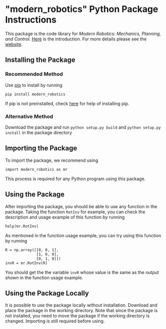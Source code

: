 # "modern_robotics" Python Package Instructions #

This package is the code library for _Modern Robotics: Mechanics, Planning, 
and Control_. [Here](../../doc/MRlib.pdf) is the introduction. For more 
details please see the [website](http://modernrobotics.org/).

## Installing the Package ##

### Recommended Method ###

Use [pip](https://en.wikipedia.org/wiki/Pip_(package_manager)) to install by
running

```
pip install modern_robotics
``` 

If pip is not preinstalled, check 
[here](https://pip.pypa.io/en/stable/installing/) for help of installing pip. 

### Alternative Method ###

Download the package and run `python setup.py build` and 
`python setup.py install` in the package directory

## Importing the Package ##

To import the package, we recommend using

```
import modern_robotics as mr
```

This process is required for any Python program using this package.

## Using the Package ##

After importing the package, you should be able to use any function in the 
package. Taking the function `RotInv` for example, you can check the 
description and usage example of this function by running

```
help(mr.RotInv)
```

As mentioned in the function usage example, you can try using this function
by running

```
R = np.array([[0, 0, 1],
              [1, 0, 0],
              [0, 1, 0]])
invR = mr.RotInv(R)
```

You should get the the variable `invR` whose value is the same as the output
shown in the function usage example.

## Using the Package Locally ##

It is possible to use the package locally without installation. Download and
place the package in the working directory. Note that since the package is 
not installed, you need to move the package if the working directory is
changed. Importing is still required before using.